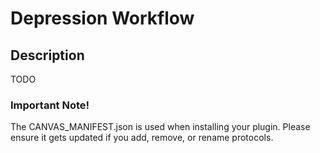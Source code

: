 Depression Workflow
====

## Description

TODO

### Important Note!

The CANVAS_MANIFEST.json is used when installing your plugin. Please ensure it
gets updated if you add, remove, or rename protocols.
